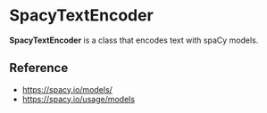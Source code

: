 # SpacyTextEncoder

**SpacyTextEncoder** is a class that encodes text with spaCy models.


## Reference
- https://spacy.io/models/
- https://spacy.io/usage/models
